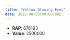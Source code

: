 ```yaml
---
title: 'Yellow Glowing Eyes'
date: 2025-08-05T00:00:00Z
---
```

- **RAP**: 676193
- **Value**: 2500000

